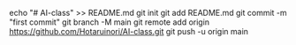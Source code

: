 echo "# AI-class" >> README.md
git init
git add README.md
git commit -m "first commit"
git branch -M main
git remote add origin https://github.com/Hotaruinori/AI-class.git
git push -u origin main
